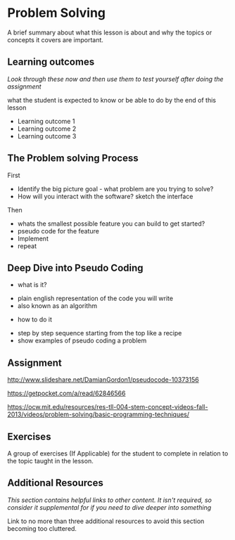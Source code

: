 # Problem Solving
A brief summary about what this lesson is about and why the topics or concepts it covers are important.

## Learning outcomes
*Look through these now and then use them to test yourself after doing the assignment*

what the student is expected to know or be able to do by the end of this lesson

* Learning outcome 1
* Learning outcome 2
* Learning outcome 3

## The Problem solving Process

First
* Identify the big picture goal - what problem are you trying to solve?
* How will you interact with the software? sketch the interface

Then
* whats the smallest possible feature you can build to get started?
* pseudo code for the feature
* Implement
* repeat

## Deep Dive into Pseudo Coding
* what is it?
- plain english representation of the code you will write
- also known as an algorithm

* how to do it
- step by step sequence starting from the top like a recipe
- show examples of pseudo coding a problem


## Assignment
http://www.slideshare.net/DamianGordon1/pseudocode-10373156

https://getpocket.com/a/read/62846566

https://ocw.mit.edu/resources/res-tll-004-stem-concept-videos-fall-2013/videos/problem-solving/basic-programming-techniques/

## Exercises
A group of exercises (If Applicable) for the student to complete in relation to the topic taught in the lesson.

## Additional Resources
*This section contains helpful links to other content. It isn't required, so consider it supplemental for if you need to dive deeper into something*

Link to no more than three additional resources to avoid this section becoming too cluttered.
